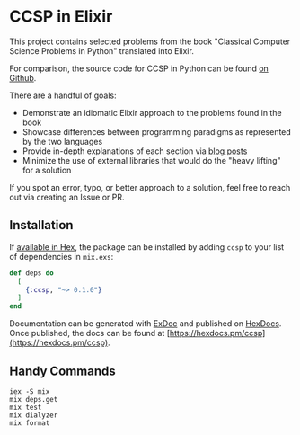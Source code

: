 # CCSP in Elixir

This project contains selected problems from the book "Classical Computer Science Problems in Python" translated into Elixir.

For comparison, the source code for CCSP in Python can be found [on Github](https://github.com/davecom/ClassicComputerScienceProblemsInPython).

There are a handful of goals:

- Demonstrate an idiomatic Elixir approach to the problems found in the book
- Showcase differences between programming paradigms as represented by the two languages
- Provide in-depth explanations of each section via [blog posts](https://bauerspace.com)
- Minimize the use of external libraries that would do the "heavy lifting" for a solution

If you spot an error, typo, or better approach to a solution, feel free to reach out via creating an Issue or PR.

## Installation

If [available in Hex](https://hex.pm/docs/publish), the package can be installed
by adding `ccsp` to your list of dependencies in `mix.exs`:

```elixir
def deps do
  [
    {:ccsp, "~> 0.1.0"}
  ]
end
```

Documentation can be generated with [ExDoc](https://github.com/elixir-lang/ex_doc)
and published on [HexDocs](https://hexdocs.pm). Once published, the docs can
be found at [https://hexdocs.pm/ccsp](https://hexdocs.pm/ccsp).

## Handy Commands

```
iex -S mix
mix deps.get
mix test
mix dialyzer
mix format
```

